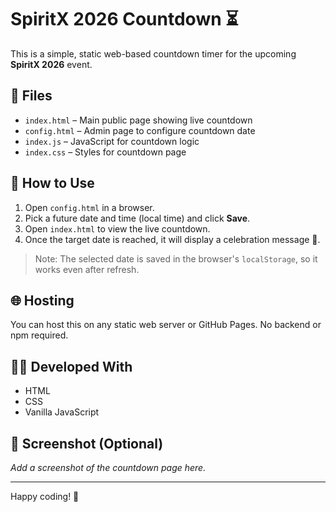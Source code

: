 
# SpiritX 2026 Countdown ⏳

This is a simple, static web-based countdown timer for the upcoming **SpiritX 2026** event.

## 📁 Files

- `index.html` – Main public page showing live countdown
- `config.html` – Admin page to configure countdown date
- `index.js` – JavaScript for countdown logic
- `index.css` – Styles for countdown page

## 🔧 How to Use

1. Open `config.html` in a browser.
2. Pick a future date and time (local time) and click **Save**.
3. Open `index.html` to view the live countdown.
4. Once the target date is reached, it will display a celebration message 🎉.

> Note: The selected date is saved in the browser's `localStorage`, so it works even after refresh.

## 🌐 Hosting

You can host this on any static web server or GitHub Pages. No backend or npm required.

## 👨‍💻 Developed With

- HTML
- CSS
- Vanilla JavaScript

## 📸 Screenshot (Optional)

_Add a screenshot of the countdown page here._

---

Happy coding! 🎉


